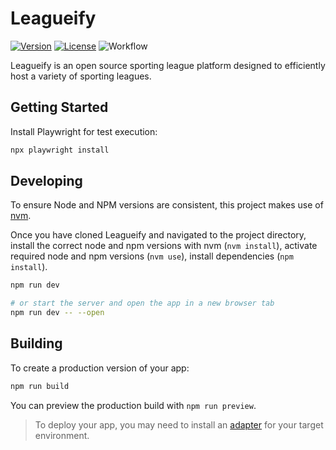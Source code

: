 # Leagueify

[![Version](https://img.shields.io/github/v/release/MichaelCduBois/Leagueify)](https://github.com/MichaelCduBois/Leagueify/releases/latest)
[![License](https://img.shields.io/github/license/MichaelCduBois/Leagueify)](https://github.com/MichaelCduBois/Leagueify/blob/main/LICENSE)
![Workflow](https://github.com/MichaelCduBois/Leagueify/actions/workflows/tests.yml/badge.svg)

Leagueify is an open source sporting league platform designed to efficiently host a variety of sporting leagues.

## Getting Started

Install Playwright for test execution:

```bash
npx playwright install
```

## Developing

To ensure Node and NPM versions are consistent, this project makes use of [nvm](https://github.com/nvm-sh/nvm).

Once you have cloned Leagueify and navigated to the project directory, install the correct node and npm versions with nvm (`nvm install`), activate required node and npm versions (`nvm use`), install dependencies (`npm install`).

```bash
npm run dev

# or start the server and open the app in a new browser tab
npm run dev -- --open
```

## Building

To create a production version of your app:

```bash
npm run build
```

You can preview the production build with `npm run preview`.

> To deploy your app, you may need to install an [adapter](https://kit.svelte.dev/docs/adapters) for your target environment.
